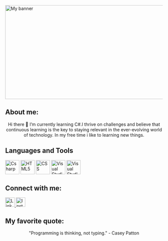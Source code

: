 <img src="https://document-export.canva.com/tZSr4/DAFx-htZSr4/11/thumbnail/0001.png?X-Amz-Algorithm=AWS4-HMAC-SHA256&X-Amz-Credential=AKIAQYCGKMUHWDTJW6UD%2F20231022%2Fus-east-1%2Fs3%2Faws4_request&X-Amz-Date=20231022T065531Z&X-Amz-Expires=30865&X-Amz-Signature=355438e98906d71974a53f8ad019fea579de33e8b88f28d832b3a1dc3e44fa44&X-Amz-SignedHeaders=host&response-expires=Sun%2C%2022%20Oct%202023%2015%3A29%3A56%20GMT" alt="My banner" width="1000" height="300">
<h2>About me: </h2>
<p align="center">
 Hi there 👋
 I’m currently learning C#.I thrive on challenges and believe that continuous learning is the key to staying relevant in the ever-evolving world of technology. 
 In my free time i like to learning new things.
</p>
<h2>Languages and Tools</h2>
<p>
 <img src="https://cdn.jsdelivr.net/gh/devicons/devicon/icons/csharp/csharp-original.svg" alt="Csharp" width="45" height="45">
 <img src="https://cdn.jsdelivr.net/gh/devicons/devicon/icons/html5/html5-plain-wordmark.svg" alt="HTML5" width="45" height="45">
 <img src="https://cdn.jsdelivr.net/gh/devicons/devicon/icons/css3/css3-plain-wordmark.svg" alt="CSS" width="45" height="45">
 <img src="https://cdn.jsdelivr.net/gh/devicons/devicon/icons/visualstudio/visualstudio-plain.svg" alt="Visual Studio" width="45" height="45">
 <img src="https://cdn.jsdelivr.net/gh/devicons/devicon/icons/vscode/vscode-original-wordmark.svg" alt="Visual Studio Code" width="45" height="45">
</p>
<h2>Connect with me: </h2>
<p>
 <a href="www.linkedin.com/in/александър-кожухаров-a41833294">
     <img src="https://cdn.jsdelivr.net/gh/devicons/devicon/icons/linkedin/linkedin-original.svg" alt="Linkedin" width="30" height="30" >
 </a>
 <a href="https://instagram.com/alexandar_kozhuharov?igshid=ZGUzMzM3NWJiOQ">
 <img src="https://upload.wikimedia.org/wikipedia/commons/9/95/Instagram_logo_2022.svg" alt="Instagram" width="30" height="30">
 </a>
 <h2>My favorite quote: </h2>
 <p align="center">
"Programming is thinking, not typing." - Casey Patton
</p>

<!--
**Aleksandar0004/aleksandar0004** is a ✨ _special_ ✨ repository because its `README.md` (this file) appears on your GitHub profile.


